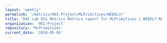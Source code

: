 ```yaml
---
layout: 'weekly'
permalink: '/metrics/HDI-Project/MLPrimitives/WEEKLY/'
title: 'DAI Lab OSS Metrics Metrics report for MLPrimitives | WEEKLY-REPORT-2020-05-03'
organization: 'HDI-Project'
repository: 'MLPrimitives'
current_date: '2020-05-03'
---
```

